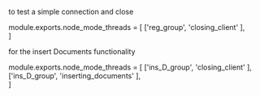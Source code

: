 to test a simple connection and close 

module.exports.node_mode_threads   =  [
                                        ['reg_group',      'closing_client'          ],                            
                                      ] 

for the insert Documents functionality                                      

module.exports.node_mode_threads   =  [
                                        ['ins_D_group',      'closing_client'          ],
                                        ['ins_D_group',      'inserting_documents'     ],                           
                                      ]